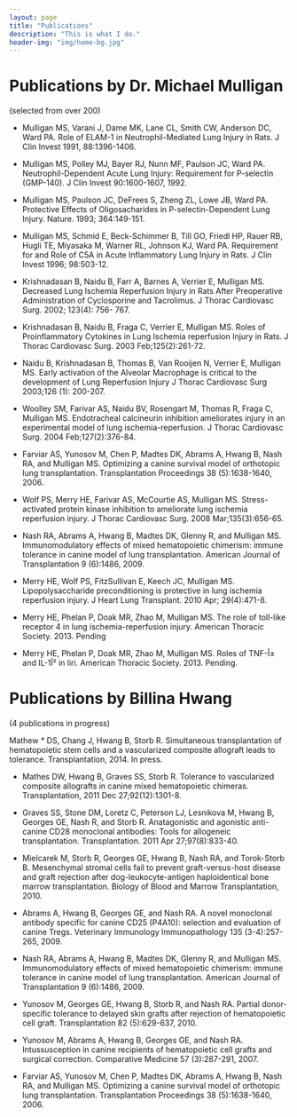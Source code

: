 ```yaml
---
layout: page
title: "Publications"
description: "This is what I do."
header-img: "img/home-bg.jpg"
---
```


# Publications by Dr. Michael Mulligan

(selected from over 200)

* Mulligan MS, Varani J, Dame MK, Lane CL, Smith CW, Anderson DC, Ward PA. Role of ELAM-1 in Neutrophil-Mediated Lung Injury in Rats. J Clin Invest 1991, 88:1396-1406.

* Mulligan MS, Polley MJ, Bayer RJ, Nunn MF, Paulson JC, Ward PA. Neutrophil-Dependent Acute Lung Injury: Requirement for P-selectin (GMP-140). J Clin Invest 90:1600-1607, 1992.

* Mulligan MS, Paulson JC, DeFrees S, Zheng ZL, Lowe JB, Ward PA. Protective Effects of Oligosacharides in P-selectin-Dependent Lung Injury. Nature. 1993; 364:149-151.

* Mulligan MS, Schmid E, Beck-Schimmer B, Till GO, Friedl HP, Rauer RB, Hugli TE, Miyasaka M, Warner RL, Johnson KJ, Ward PA. Requirement for and Role of C5A in Acute Inflammatory Lung Injury in Rats. J Clin Invest 1996; 98:503-12.

* Krishnadasan B, Naidu B, Farr A, Barnes A, Verrier E, Mulligan MS. Decreased Lung Ischemia Reperfusion Injury in Rats After Preoperative Administration of Cyclosporine and Tacrolimus. J Thorac Cardiovasc Surg. 2002; 123(4): 756- 767.
                                                                                                                                                                                                                                  
* Krishnadasan B, Naidu B, Fraga C, Verrier E, Mulligan MS. Roles of Proinflammatory Cytokines in Lung Ischemia reperfusion Injury in Rats. J Thorac Cardiovasc Surg. 2003 Feb;125(2):261-72.
                                                                                                                                                                                      
* Naidu B, Krishnadasan B, Thomas B, Van Rooijen N, Verrier E, Mulligan MS. Early activation of the Alveolar Macrophage is critical to the development of Lung Reperfusion Injury J Thorac Cardiovasc Surg 2003;126 (1): 200-207.
                                                                                                                                                                                                                         
* Woolley SM, Farivar AS, Naidu BV, Rosengart M, Thomas R, Fraga C, Mulligan MS. Endotracheal calcineurin inhibition ameliorates injury in an experimental model of lung ischemia-reperfusion. J Thorac Cardiovasc Surg. 2004 Feb;127(2):376-84.
                                                                                                                                                                                                                                         
* Farviar AS, Yunosov M, Chen P, Madtes DK, Abrams A, Hwang B, Nash RA, and Mulligan MS. Optimizing a canine survival model of orthotopic lung transplantation. Transplantation Proceedings 38 (5):1638-1640, 2006.
                                                                                                                                                                                                   
* Wolf PS, Merry HE, Farivar AS, McCourtie AS, Mulligan MS. Stress-activated protein kinase inhibition to ameliorate lung ischemia reperfusion injury. J Thorac Cardiovasc Surg. 2008 Mar;135(3):656-65.
                                                                                                                                                                                                 
* Nash RA, Abrams A, Hwang B, Madtes DK, Glenny R, and Mulligan MS. Immunomodulatory effects of mixed hematopoietic chimerism: immune tolerance in canine model of lung transplantation. American Journal of Transplantation 9 (6):1486, 2009.
                                                                                                                                                                                                                                   
* Merry HE, Wolf PS, FitzSullivan E, Keech JC, Mulligan MS. Lipopolysaccharide preconditioning is protective in lung ischemia reperfusion injury. J Heart Lung Transplant. 2010 Apr; 29(4):471-8.
                                                                                                                                                                                           
* Merry HE, Phelan P, Doak MR, Zhao M, Mulligan MS. The role of toll-like receptor 4 in lung ischemia-reperfusion injury. American Thoracic Society. 2013. Pending

* Merry HE, Phelan P, Doak MR, Zhao M, Mulligan MS. Roles of TNF-Î± and IL-1Î² in liri. American Thoracic Society. 2013. Pending.


# Publications by Billina Hwang

(4 publications in progress)

Mathew * DS, Chang J, Hwang B, Storb R. Simultaneous transplantation of hematopoietic stem cells and a vascularized composite allograft leads to tolerance. Transplantation, 2014. In press.

* Mathes DW, Hwang B, Graves SS, Storb R. Tolerance to vascularized composite allografts in canine mixed hematopoietic chimeras. Transplantation, 2011 Dec 27;92(12):1301-8.
                                                                                                                                                                     
* Graves SS, Stone DM, Loretz C, Peterson LJ, Lesnikova M, Hwang B, Georges GE, Nash R, and Storb R. Anatagonistic and agonistic anti-canine CD28 monoclonal antibodies: Tools for allogeneic transplantation. Transplantation. 2011 Apr 27;97(8):833-40.
                                                                                                                                                                                                                                                  
* Mielcarek M, Storb R, Georges GE, Hwang B, Nash RA, and Torok-Storb B. Mesenchymal stromal cells fail to prevent graft-versus-host disease and graft rejection after dog-leukocyte-antigen haploidentical bone marrow transplantation. Biology of Blood and Marrow Transplantation, 2010.

* Abrams A, Hwang B, Georges GE, and Nash RA. A novel monoclonal antibody specific for canine CD25 (P4A10): selection and evaluation of canine Tregs. Veterinary Immunology Immunopathology 135 (3-4):257-265, 2009.
                                                                                                                                                                                                      
* Nash RA, Abrams A, Hwang B, Madtes DK, Glenny R, and Mulligan MS. Immunomodulatory effects of mixed hematopoietic chimerism: immune tolerance in canine model of lung transplantation. American Journal of Transplantation 9 (6):1486, 2009.
                                                                                                                                                                                                                                   
* Yunosov M, Georges GE, Hwang B, Storb R, and Nash RA. Partial donor-specific tolerance to delayed skin grafts after rejection of hematopoietic cell graft. Transplantation 82 (5):629-637, 2010.
                                                                                                                                                                                    
* Yunosov M, Abrams A, Hwang B, Georges GE, and Nash RA. Intussusception in canine recipients of hematopoietic cell grafts and surgical correction. Comparative Medicine 57 (3):287-291, 2007.
                                                                                                                                                                                
* Farviar AS, Yunosov M, Chen P, Madtes DK, Abrams A, Hwang B, Nash RA, and Mulligan MS. Optimizing a canine survival model of orthotopic lung transplantation. Transplantation Proceedings 38 (5):1638-1640, 2006.
